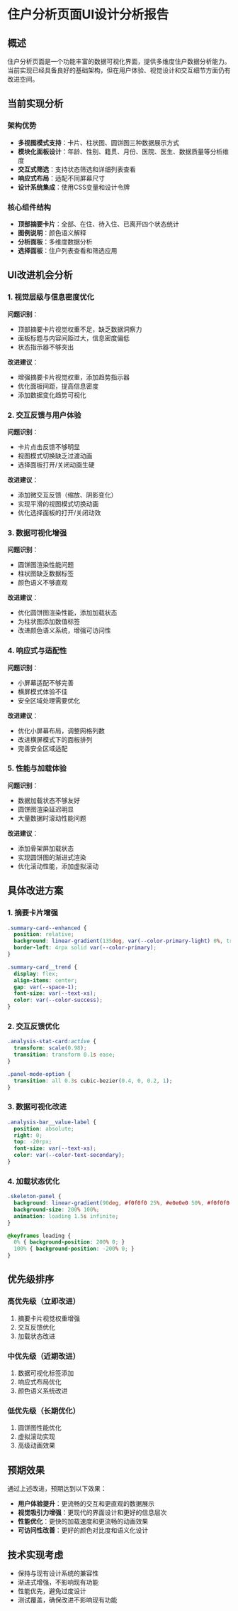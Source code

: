 # 住户分析页面UI设计分析报告

## 概述

住户分析页面是一个功能丰富的数据可视化界面，提供多维度住户数据分析能力。当前实现已经具备良好的基础架构，但在用户体验、视觉设计和交互细节方面仍有改进空间。

## 当前实现分析

### 架构优势
- **多视图模式支持**：卡片、柱状图、圆饼图三种数据展示方式
- **模块化面板设计**：年龄、性别、籍贯、月份、医院、医生、数据质量等分析维度
- **交互式筛选**：支持状态筛选和详细列表查看
- **响应式布局**：适配不同屏幕尺寸
- **设计系统集成**：使用CSS变量和设计令牌

### 核心组件结构
- **顶部摘要卡片**：全部、在住、待入住、已离开四个状态统计
- **图例说明**：颜色语义解释
- **分析面板**：多维度数据分析
- **选择面板**：住户列表查看和筛选应用

## UI改进机会分析

### 1. 视觉层级与信息密度优化

**问题识别**：
- 顶部摘要卡片视觉权重不足，缺乏数据洞察力
- 面板标题与内容间距过大，信息密度偏低
- 状态指示器不够突出

**改进建议**：
- 增强摘要卡片视觉权重，添加趋势指示器
- 优化面板间距，提高信息密度
- 添加数据变化趋势可视化

### 2. 交互反馈与用户体验

**问题识别**：
- 卡片点击反馈不够明显
- 视图模式切换缺乏过渡动画
- 选择面板打开/关闭动画生硬

**改进建议**：
- 添加微交互反馈（缩放、阴影变化）
- 实现平滑的视图模式切换动画
- 优化选择面板的打开/关闭动效

### 3. 数据可视化增强

**问题识别**：
- 圆饼图渲染性能问题
- 柱状图缺乏数据标签
- 颜色语义不够直观

**改进建议**：
- 优化圆饼图渲染性能，添加加载状态
- 为柱状图添加数值标签
- 改进颜色语义系统，增强可访问性

### 4. 响应式与适配性

**问题识别**：
- 小屏幕适配不够完善
- 横屏模式体验不佳
- 安全区域处理需要优化

**改进建议**：
- 优化小屏幕布局，调整网格列数
- 改进横屏模式下的面板排列
- 完善安全区域适配

### 5. 性能与加载体验

**问题识别**：
- 数据加载状态不够友好
- 圆饼图渲染延迟明显
- 大量数据时滚动性能问题

**改进建议**：
- 添加骨架屏加载状态
- 实现圆饼图的渐进式渲染
- 优化滚动性能，添加虚拟滚动

## 具体改进方案

### 1. 摘要卡片增强
```css
.summary-card--enhanced {
  position: relative;
  background: linear-gradient(135deg, var(--color-primary-light) 0%, transparent 100%);
  border-left: 4rpx solid var(--color-primary);
}

.summary-card__trend {
  display: flex;
  align-items: center;
  gap: var(--space-1);
  font-size: var(--text-xs);
  color: var(--color-success);
}
```

### 2. 交互反馈优化
```css
.analysis-stat-card:active {
  transform: scale(0.98);
  transition: transform 0.1s ease;
}

.panel-mode-option {
  transition: all 0.3s cubic-bezier(0.4, 0, 0.2, 1);
}
```

### 3. 数据可视化改进
```css
.analysis-bar__value-label {
  position: absolute;
  right: 0;
  top: -20rpx;
  font-size: var(--text-xs);
  color: var(--color-text-secondary);
}
```

### 4. 加载状态优化
```css
.skeleton-panel {
  background: linear-gradient(90deg, #f0f0f0 25%, #e0e0e0 50%, #f0f0f0 75%);
  background-size: 200% 100%;
  animation: loading 1.5s infinite;
}

@keyframes loading {
  0% { background-position: 200% 0; }
  100% { background-position: -200% 0; }
}
```

## 优先级排序

### 高优先级（立即改进）
1. 摘要卡片视觉权重增强
2. 交互反馈优化
3. 加载状态改进

### 中优先级（近期改进）
1. 数据可视化标签添加
2. 响应式布局优化
3. 颜色语义系统改进

### 低优先级（长期优化）
1. 圆饼图性能优化
2. 虚拟滚动实现
3. 高级动画效果

## 预期效果

通过上述改进，预期达到以下效果：
- **用户体验提升**：更流畅的交互和更直观的数据展示
- **视觉吸引力增强**：更现代的界面设计和更好的信息层次
- **性能优化**：更快的加载速度和更流畅的动画效果
- **可访问性改善**：更好的颜色对比度和语义化设计

## 技术实现考虑

- 保持与现有设计系统的兼容性
- 渐进式增强，不影响现有功能
- 性能优先，避免过度设计
- 测试覆盖，确保改进不影响现有功能